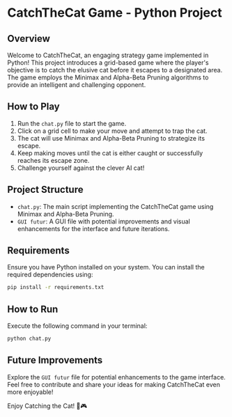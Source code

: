# CatchTheCat Game - Python Project

## Overview

Welcome to CatchTheCat, an engaging strategy game implemented in Python! This project introduces a grid-based game where the player's objective is to catch the elusive cat before it escapes to a designated area. The game employs the Minimax and Alpha-Beta Pruning algorithms to provide an intelligent and challenging opponent.

## How to Play

1. Run the `chat.py` file to start the game.
2. Click on a grid cell to make your move and attempt to trap the cat.
3. The cat will use Minimax and Alpha-Beta Pruning to strategize its escape.
4. Keep making moves until the cat is either caught or successfully reaches its escape zone.
5. Challenge yourself against the clever AI cat!

## Project Structure

- `chat.py`: The main script implementing the CatchTheCat game using Minimax and Alpha-Beta Pruning.
- `GUI futur`: A GUI file with potential improvements and visual enhancements for the interface and future iterations.

## Requirements

Ensure you have Python installed on your system. You can install the required dependencies using:

```bash
pip install -r requirements.txt
```

## How to Run

Execute the following command in your terminal:

```bash
python chat.py
```

## Future Improvements

Explore the `GUI futur` file for potential enhancements to the game interface. Feel free to contribute and share your ideas for making CatchTheCat even more enjoyable!


Enjoy Catching the Cat! 🐾🎮

